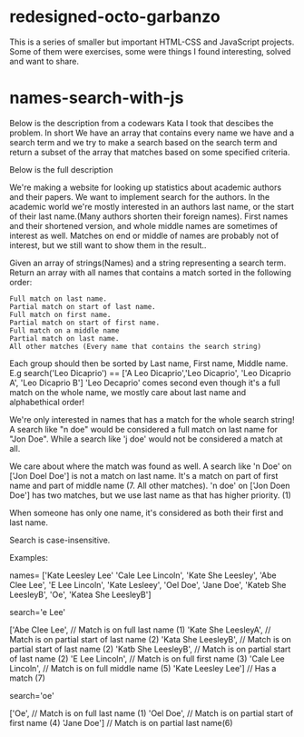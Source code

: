 # redesigned-octo-garbanzo
This is a series of smaller but important HTML-CSS and JavaScript projects. Some of them were exercises, some were things I found interesting, solved and want to share.


# names-search-with-js
Below is the description from a codewars Kata I took that descibes the problem. In short We have an array that contains every name we have and a search term and we try to make a search based on the search term and return a subset of the array that matches based on some specified criteria.

Below is the full description 

We're making a website for looking up statistics about academic authors and their papers. We want to implement search for the authors. In the academic world we're mostly interested in an authors last name, or the start of their last name.(Many authors shorten their foreign names). First names and their shortened version, and whole middle names are sometimes of interest as well. Matches on end or middle of names are probably not of interest, but we still want to show them in the result..

Given an array of strings(Names) and a string representing a search term. Return an array with all names that contains a match sorted in the following order:

    Full match on last name.
    Partial match on start of last name.
    Full match on first name.
    Partial match on start of first name.
    Full match on a middle name
    Partial match on last name.
    All other matches (Every name that contains the search string)

Each group should then be sorted by Last name, First name, Middle name.
E.g search('Leo Dicaprio') == ['A Leo Dicaprio','Leo Dicaprio', 'Leo Dicaprio A', 'Leo Dicaprio B']
'Leo Decaprio' comes second even though it's a full match on the whole name, we mostly care about last name and alphabethical order!

We're only interested in names that has a match for the whole search string! A search like "n doe" would be considered a full match on last name for "Jon Doe". While a search like 'j doe' would not be considered a match at all.

We care about where the match was found as well.
A search like 'n Doe' on ['Jon Doel Doe'] is not a match on last name. It's a match on part of first name and part of middle name (7. All other matches).
'n doe' on ['Jon Doen Doe'] has two matches, but we use last name as that has higher priority. (1)

When someone has only one name, it's considered as both their first and last name.

Search is case-insensitive.

Examples:

names= ['Kate Leesley Lee' 'Cale Lee Lincoln', 'Kate She Leesley', 'Abe Clee Lee', 'E Lee Lincoln', 'Kate Lesleey', 'Oel Doe', 'Jane Doe', 'Kateb She LeesleyB', 'Oe', 'Katea She LeesleyB']

search='e Lee'

['Abe Clee Lee', // Match is on full last name (1)
'Kate She LeesleyA', // Match is on partial start of last name (2)
'Kata She LeesleyB', // Match is on partial start of last name (2)
'Katb She LeesleyB', // Match is on partial start of last name (2)
'E Lee Lincoln', // Match is on full first name (3)
'Cale Lee Lincoln', // Match is on full middle name (5)
'Kate Leesley Lee'] // Has a match (7)

search='oe'

['Oe', // Match is on full last name (1)
'Oel Doe', // Match is on partial start of first name (4)
'Jane Doe'] // Match is on partial last name(6)
